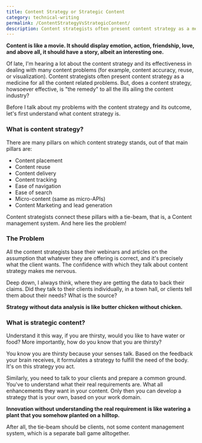 ```yaml
---
title: Content Strategy or Strategic Content
category: technical-writing
permalink: /ContentStrategyVsStrategicContent/
description: Content strategists often present content strategy as a medicine for all the content related problems. But, does a content strategy, howsoever effective, is "the remedy" to all the ills ailing the content industry?
---
```


**Content is like a movie. It should display emotion, action, friendship, love, and above all, it should have a story, albeit an interesting one.**

Of late, I'm hearing a lot about the content strategy and its effectiveness in dealing with many content problems (for example, content accuracy, reuse, or visualization). Content strategists often present content strategy as a medicine for all the content related problems. But, does a content strategy, howsoever effective, is "the remedy" to all the ills ailing the content industry?

Before I talk about my problems with the content strategy and its outcome, let's first understand what content strategy is.  

### What is content strategy?

There are many pillars on which content strategy stands, out of that main pillars are:

 - Content placement
 - Content reuse
 - Content delivery
 - Content tracking
 - Ease of navigation
 - Ease of search
 - Micro-content (same as micro-APIs)
 - Content Marketing and lead generation

Content strategists connect these pillars with a tie-beam, that is, a Content management system.
And here lies the problem!

### The Problem

All the content strategists base their webinars and articles on the assumption that whatever they are offering is correct, and it's precisely what the client wants. The confidence with which they talk about content strategy makes me nervous.

Deep down, I always think, where they are getting the data to back their claims. Did they talk to their clients individually, in a town hall, or clients tell them about their needs? What is the source?

**Strategy without data analysis is like butter chicken without chicken.**

### What is strategic content?

Understand it this way, if you are thirsty, would you like to have water or food? More importantly, how do you know that you are thirsty?

You know you are thirsty because your senses talk. Based on the feedback your brain receives, it formulates a strategy to fulfill the need of the body. It's on this strategy you act.

Similarly, you need to talk to your clients and prepare a common ground. You've to understand what their real requirements are. What all enhancements they want in your content. Only then you can develop a strategy that is your own, based on your work domain.

**Innovation without understanding the real requirement is like watering a plant that you somehow planted on a hilltop.**

After all, the tie-beam should be clients, not some content management system, which is a separate ball game alltogether.